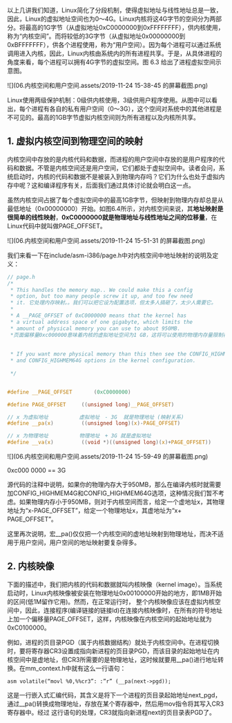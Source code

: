 以上几讲我们知道，Linux简化了分段机制，使得虚拟地址与线性地址总是一致，因此，Linux的虚拟地址空间也为0～4G。Linux内核将这4G字节的空间分为两部分。将最高的1G字节（从虚拟地址0xC0000000到0xFFFFFFFF），供内核使用，称为“内核空间”。而将较低的3G字节（从虚拟地址0x00000000到0xBFFFFFFF），供各个进程使用，称为“用户空间）。因为每个进程可以通过系统调用进入内核，因此，Linux内核由系统内的所有进程共享。于是，从具体进程的角度来看，每个进程可以拥有4G字节的虚拟空间。图 6.3 给出了进程虚拟空间示意图。

![](06.内核空间和用户空间.assets/2019-11-24 15-38-45 的屏幕截图.png)

Linux使用两级保护机制：0级供内核使用，3级供用户程序使用。从图中可以看出，每个进程有各自的私有用户空间（0～3G），这个空间对系统中的其他进程是不可见的。最高的1GB字节虚拟内核空间则为所有进程以及内核所共享。

## 1. 虚拟内核空间到物理空间的映射

​	内核空间中存放的是内核代码和数据，而进程的用户空间中存放的是用户程序的代码和数据。不管是内核空间还是用户空间，它们都处于虚拟空间中。读者会问，系统启动时，内核的代码和数据不是被装入到物理内存吗？它们为什么也处于虚拟内存中呢？这和编译程序有关，后面我们通过具体讨论就会明白这一点。

虽然内核空间占据了每个虚拟空间中的最高1GB字节，但映射到物理内存却总是从最低地址（0x00000000）开始。如图6.4所示，对内核空间来说，其**地址映射是很简单的线性映射**，**0xC0000000就是物理地址与线性地址之间的位移量**，在Linux代码中就叫做PAGE_OFFSET。

![](06.内核空间和用户空间.assets/2019-11-24 15-51-31 的屏幕截图.png)

我们来看一下在include/asm-i386/page.h中对内核空间中地址映射的说明及定义：

```c
// page.h 
/*
 * This handles the memory map.. We could make this a config
 * option, but too many people screw it up, and too few need
 * it. 它处理内存映射。。我们可以把它设为配置选项，但太多人搞砸了，太少人需要它。
 *
 * A __PAGE_OFFSET of 0xC0000000 means that the kernel has
 * a virtual address space of one gigabyte, which limits the
 * amount of physical memory you can use to about 950MB. 
 *页面偏移量0xc000000意味着内核的虚拟地址空间为1 GB，这将可以使用的物理内存量限制在950MB左右。
 
 
 * If you want more physical memory than this then see the CONFIG_HIGHMEM4G
 * and CONFIG_HIGHMEM64G options in the kernel configuration.                            如果需要更多的物理内存，请参阅内核配置中的CONFIG_HIGHMEM4G和CONFIG_HIGHMEM64G选项。
 
 */


#define __PAGE_OFFSET       (0xC0000000)

#define PAGE_OFFSET     ((unsigned long)__PAGE_OFFSET)

// x 为虚拟地址　　　　　　虚拟地址　- 3G  就是物理地址 (映射关系)
#define __pa(x)         ((unsigned long)(x)-PAGE_OFFSET)                         

// x 为物理地址			物理地址　+ 3G 就是虚拟地址
#define __va(x)         ((void *)((unsigned long)(x)+PAGE_OFFSET))

```

![](06.内核空间和用户空间.assets/2019-11-24 15-59-49 的屏幕截图.png)

0xc000 0000 == 3G

源代码的注释中说明，如果你的物理内存大于950MB，那么在编译内核时就需要加CONFIG_HIGHMEM4G和CONFIG_HIGHMEM64G选项，这种情况我们暂不考虑。如果物理内存小于950MB，则对于内核空间而言，给定一个虚地址x，其物理地址为“x-PAGE_OFFSET”，给定一个物理地址x，其虚地址为“x+ PAGE_OFFSET”。

这里再次说明，宏__pa()仅仅把一个内核空间的虚地址映射到物理地址，而决不适用于用户空间，用户空间的地址映射要复杂得多。

## 2. 内核映像

下面的描述中，我们把内核的代码和数据就叫内核映像（kernel image）。当系统启动时，Linux内核映像被安装在物理地址0x00100000开始的地方，即1MB开始的区间(低1M留作它用)。然而，在正常运行时， 整个内核映像应该在虚拟内核空间中，因此，连接程序(编译链接的链接ld)在连接内核映像时，在所有的符号地址上加一个偏移量PAGE_OFFSET，这样，内核映像在内核空间的起始地址就为0xC0100000。

例如，进程的页目录PGD（属于内核数据结构）就处于内核空间中。在进程切换时，要将寄存器CR3设置成指向新进程的页目录PGD，而该目录的起始地址在内核空间中是虚地址，但CR3所需要的是物理地址，这时候就要用__pa()进行地址转换。在mm_context.h中就有这么一行语句：

```assembly
asm volatile(“movl %0,%%cr3”: :”r” (__pa(next->pgd));
```

这是一行嵌入式汇编代码，其含义是将下一个进程的页目录起始地址next_pgd，通过__pa()转换成物理地址，存放在某个寄存器中，然后用mov指令将其写入CR3寄存器中。经过 这行语句的处理，CR3就指向新进程next的页目录表PGD了。

